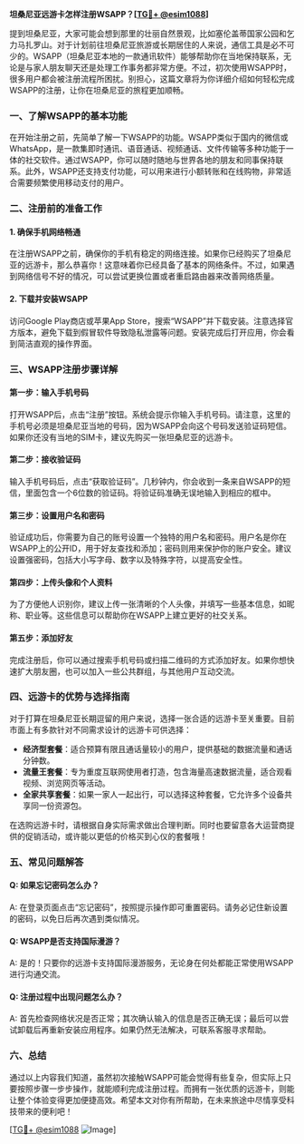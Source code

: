 **坦桑尼亚远游卡怎样注册WSAPP？[[TG💪+ @esim1088](https://t.me/s/esim1088)]**

提到坦桑尼亚，大家可能会想到那里的壮丽自然景观，比如塞伦盖蒂国家公园和乞力马扎罗山。对于计划前往坦桑尼亚旅游或长期居住的人来说，通信工具是必不可少的。WSAPP（坦桑尼亚本地的一款通讯软件）能够帮助你在当地保持联系，无论是与家人朋友聊天还是处理工作事务都非常方便。不过，初次使用WSAPP时，很多用户都会被注册流程所困扰。别担心，这篇文章将为你详细介绍如何轻松完成WSAPP的注册，让你在坦桑尼亚的旅程更加顺畅。

### 一、了解WSAPP的基本功能

在开始注册之前，先简单了解一下WSAPP的功能。WSAPP类似于国内的微信或WhatsApp，是一款集即时通讯、语音通话、视频通话、文件传输等多种功能于一体的社交软件。通过WSAPP，你可以随时随地与世界各地的朋友和同事保持联系。此外，WSAPP还支持支付功能，可以用来进行小额转账和在线购物，非常适合需要频繁使用移动支付的用户。

### 二、注册前的准备工作

#### 1. 确保手机网络畅通
在注册WSAPP之前，确保你的手机有稳定的网络连接。如果你已经购买了坦桑尼亚的远游卡，那么恭喜你！这意味着你已经具备了基本的网络条件。不过，如果遇到网络信号不好的情况，可以尝试更换位置或者重启路由器来改善网络质量。

#### 2. 下载并安装WSAPP
访问Google Play商店或苹果App Store，搜索“WSAPP”并下载安装。注意选择官方版本，避免下载到假冒软件导致隐私泄露等问题。安装完成后打开应用，你会看到简洁直观的操作界面。

### 三、WSAPP注册步骤详解

#### 第一步：输入手机号码
打开WSAPP后，点击“注册”按钮。系统会提示你输入手机号码。请注意，这里的手机号必须是坦桑尼亚当地的号码，因为WSAPP会向这个号码发送验证码短信。如果你还没有当地的SIM卡，建议先购买一张坦桑尼亚的远游卡。

#### 第二步：接收验证码
输入手机号码后，点击“获取验证码”。几秒钟内，你会收到一条来自WSAPP的短信，里面包含一个6位数的验证码。将验证码准确无误地输入到相应的框中。

#### 第三步：设置用户名和密码
验证成功后，你需要为自己的账号设置一个独特的用户名和密码。用户名是你在WSAPP上的公开ID，用于好友查找和添加；密码则用来保护你的账户安全。建议设置强密码，包括大小写字母、数字以及特殊字符，以提高安全性。

#### 第四步：上传头像和个人资料
为了方便他人识别你，建议上传一张清晰的个人头像，并填写一些基本信息，如昵称、职业等。这些信息可以帮助你在WSAPP上建立更好的社交关系。

#### 第五步：添加好友
完成注册后，你可以通过搜索手机号码或扫描二维码的方式添加好友。如果你想快速扩大朋友圈，也可以加入一些公共群组，与其他用户互动交流。

### 四、远游卡的优势与选择指南

对于打算在坦桑尼亚长期逗留的用户来说，选择一张合适的远游卡至关重要。目前市面上有多款针对不同需求设计的远游卡可供选择：

- **经济型套餐**：适合预算有限且通话量较小的用户，提供基础的数据流量和通话分钟数。
- **流量王套餐**：专为重度互联网使用者打造，包含海量高速数据流量，适合观看视频、浏览网页等活动。
- **全家共享套餐**：如果一家人一起出行，可以选择这种套餐，它允许多个设备共享同一份资源包。

在选购远游卡时，请根据自身实际需求做出合理判断。同时也要留意各大运营商提供的促销活动，或许能以更低的价格买到心仪的套餐哦！

### 五、常见问题解答

#### Q: 如果忘记密码怎么办？
A: 在登录页面点击“忘记密码”，按照提示操作即可重置密码。请务必记住新设置的密码，以免日后再次遇到类似情况。

#### Q: WSAPP是否支持国际漫游？
A: 是的！只要你的远游卡支持国际漫游服务，无论身在何处都能正常使用WSAPP进行沟通交流。

#### Q: 注册过程中出现问题怎么办？
A: 首先检查网络状况是否正常；其次确认输入的信息是否正确无误；最后可以尝试卸载后再重新安装应用程序。如果仍然无法解决，可联系客服寻求帮助。

### 六、总结

通过以上内容我们知道，虽然初次接触WSAPP可能会觉得有些复杂，但实际上只要按照步骤一步步操作，就能顺利完成注册过程。而拥有一张优质的远游卡，则能让整个体验变得更加便捷高效。希望本文对你有所帮助，在未来旅途中尽情享受科技带来的便利吧！

[[TG💪+ @esim1088](https://t.me/s/esim1088) ![Image](https://i.postimg.cc/4NQfJmqS/Snipaste-2025-05-13-00-14-12.png)]